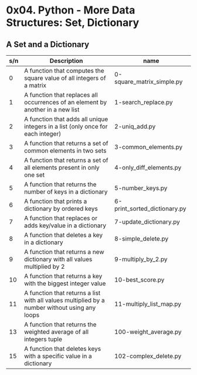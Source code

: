 # 0x04. Python - More Data Structures: Set, Dictionary

## A Set and a Dictionary

| s/n | Description                                                                                   | name                         |
| --- | --------------------------------------------------------------------------------------------- | ---------------------------- |
| 0   | A function that computes the square value of all integers of a matrix                         | 0-square_matrix_simple.py    |
| 1   | A function that replaces all occurrences of an element by another in a new list               | 1-search_replace.py          |
| 2   | A function that adds all unique integers in a list (only once for each integer)               | 2-uniq_add.py                |
| 3   | A function that returns a set of common elements in two sets                                  | 3-common_elements.py         |
| 4   | A function that returns a set of all elements present in only one set                         | 4-only_diff_elements.py      |
| 5   | A function that returns the number of keys in a dictionary                                    | 5-number_keys.py             |
| 6   | A function that prints a dictionary by ordered keys                                           | 6-print_sorted_dictionary.py |
| 7   | A function that replaces or adds key/value in a dictionary                                    | 7-update_dictionary.py       |
| 8   | A function that deletes a key in a dictionary                                                 | 8-simple_delete.py           |
| 9   | A function that returns a new dictionary with all values multiplied by 2                      | 9-multiply_by_2.py           |
| 10  | A function that returns a key with the biggest integer value                                  | 10-best_score.py             |
| 11  | A function that returns a list with all values multiplied by a number without using any loops | 11-multiply_list_map.py      |
| 13  | A function that returns the weighted average of all integers tuple                            | 100-weight_average.py        |
| 15  | A function that deletes keys with a specific value in a dictionary                            | 102-complex_delete.py        |
